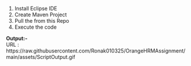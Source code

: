 <ol>
<li>Install Eclipse IDE</li>
<li>Create Maven Project</li>
<li>Pull the from this Repo</li>
<li>Execute the code</li>
</ol>
<b>Output:-</b><br>
URL : https://raw.githubusercontent.com/Ronak010325/OrangeHRMAssignment/main/assets/ScriptOutput.gif